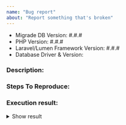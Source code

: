 ```yaml
---
name: "Bug report"
about: "Report something that's broken"
---
```


<!-- DO NOT THROW THIS AWAY -->
<!-- Fill out the FULL versions with patch versions -->

- Migrade DB Version: #.#.#
- PHP Version: #.#.#
- Laravel/Lumen Framework Version: #.#.#
- Database Driver & Version:

### Description:


### Steps To Reproduce:


### Execution result:

<details>
    <summary>Show result</summary>

    // paste result here

</details>
